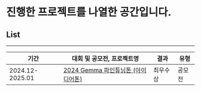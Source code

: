 # 진행한 프로젝트를 나열한 공간입니다.

## List
------

| 기간           | 대회 및 공모전, 프로젝트명                                         | 결과            | 유형   |
| -------------- | ------------------------------------------------------------------ | --------------- | ------ |
| 2024.12-2025.01 | [2024 Gemma 파인튜닝톤 (아이디어톤)](https://github.com/KimTaekgyoon/gemma-fine-tunning) |최우수상|공모전|







